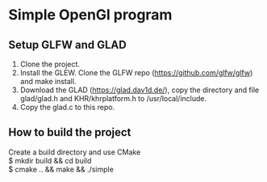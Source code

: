 # Simple OpenGl program

## Setup GLFW and GLAD
1. Clone the project.
2. Install the GLEW. Clone the GLFW repo (https://github.com/glfw/glfw) and make install.
3. Download the GLAD (https://glad.dav1d.de/), copy the directory and file glad/glad.h and KHR/khrplatform.h to /usr/local/include.
4. Copy the glad.c to this repo.

## How to build the project
Create a build directory and use CMake  
$ mkdir build && cd build  
$ cmake .. && make && ./simple  